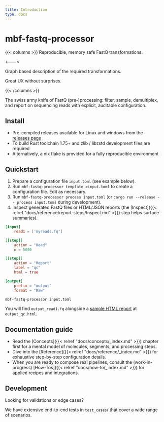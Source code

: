 ```yaml
---
title: Introduction
type: docs
---
```


# mbf-fastq-processor

{{< columns >}}
Reproducible, memory safe FastQ transformations.

<--->

Graph based description of the required transformations.

Great UX without surprises.



{{< /columns >}}

The swiss army knife of FastQ (pre-)processing: filter, sample, demultiplex, and report on sequencing reads with explicit, auditable configuration.

## Install

- Pre-compiled releases available for Linux and windows from the [releases page](https://github.com/TyberiusPrime/mbf-fastq-processor/releases)
- To build Rust toolchain 1.75+ and zlib / libzstd development files are required
- Alternatively, a nix flake is provided for a fully reproducible environment

## Quickstart

1. Prepare a configuration file `input.toml` (see example below).
2. Run `mbf-fastq-processor template >input.toml` to create a configuration file. 
   Edit as necessary.
3. Run `mbf-fastq-processor process input.toml` (or `cargo run --release -- process input.toml` during development).
3. Inspect generated FastQ files or HTML/JSON reports (the [Inspect]({{< relref "docs/reference/report-steps/Inspect.md" >}}) step helps surface summaries).

```toml
[input]
    read1 = ['myreads.fq']

[[step]]
    action = "Head"
    n = 5000

[[step]]
    action = "Report"
    label = "qc"
    html = true

[output]
    prefix = "output"
    format = "Raw"
```

```bash
mbf-fastq-processor input.toml
```

You will find `output_read1.fq` alongside a [sample HTML report](html/example_report.html) at `output_qc.html`.

## Documentation guide

- Read the [Concepts]({{< relref "docs/concepts/_index.md" >}}) chapter first for a mental model of molecules, segments, and processing steps.
- Dive into the [Reference]({{< relref "docs/reference/_index.md" >}}) for exhaustive step-by-step configuration details.
- When you are ready to compose real pipelines, consult the (work-in-progress) [How-Tos]({{< relref "docs/how-to/_index.md" >}}) for applied recipes and integrations.


## Development

Looking for validations or edge cases? 

We have extensive end-to-end tests in `test_cases`/ that cover a wide range of scenarios.
